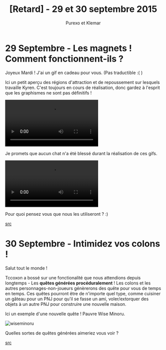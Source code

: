 ﻿---
layout: post
cover_alt: cover
categories:
- News
tags: []
title: "[Retard] - 29 et 30 septembre 2015"
cover: Assets/uploads/2016/03/wiseminoru.jpg
author: Purexo et Klemar
---
# 29 Septembre - Les magnets ! Comment fonctionnent-ils ?

Joyeux Mardi ! J'ai un gif en cadeau pour vous. (Pas traductible :( )

Ici un petit aperçu des régions d'attraction et de repoussement sur lesquels travaille Kyren. C'est toujours en cours de réalisation, donc gardez à l'esprit que les graphismes ne sont pas définitifs !

<video preload="metadata" loop="loop" controls="controls" height="auto" width="auto">
	<source src="http://zippy.gfycat.com/FastMellowAmericanwirehair.mp4" type="video/mp4">
	<source src="http://zippy.gfycat.com/FastMellowAmericanwirehair.webm" type="video/webm">
	<a href="http://gfycat.com/FastMellowAmericanwirehair">View GIF at Gfycat.com</a>
</video>

Je promets que aucun chat n'a été blessé durant la réalisation de ces gifs.

<video preload="metadata" loop="loop" controls="controls" height="auto" width="auto">
	<source src="http://zippy.gfycat.com/VacantCriminalGoldfish.mp4" type="video/mp4">
	<source src="http://zippy.gfycat.com/VacantCriminalGoldfish.webm" type="video/webm">
	<a href="http://gfycat.com/VacantCriminalGoldfish">View GIF at Gfycat.com</a>
</video>

Pour quoi pensez vous que nous les utiliseront ? :)

[src](http://playstarbound.com/29th-september-magnets-how-do-they-work/)

# 30 Septembre - Intimidez vos colons !

Salut tout le monde !

Tccoxon a bossé sur une fonctionalité que nous attendions depuis longtemps - Les **quêtes générées procéduralement** ! Les colons et les autres personnages-non-joueurs génèrerons des quête pour vous de temps en temps. Ces quêtes pourront être de n'importe quel type, comme cuisiner un gâteau pour un PNJ pour qu'il se fasse un ami, voler/extorquer des objets à un autre PNJ pour construire une nouvelle maison.

Ici un exemple d'une nouvelle quête ! Pauvre Wise Minoru.

![wiseminoru]({{site.asset_path.uploads}}/2016/03/wiseminoru.png)

Quelles sortes de quêtes générées aimeriez vous voir ?

[src](http://playstarbound.com/30th-september-intimidating-your-colonists/)
